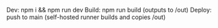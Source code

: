 Dev: npm i && npm run dev
Build: npm run build (outputs to /out)
Deploy: push to main (self-hosted runner builds and copies /out)
